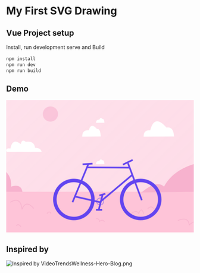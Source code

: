 # My First SVG Drawing

## Vue Project setup 
Install, run development serve and Build
```
npm install
npm run dev
npm run build
```

## Demo
![Screenshot](./public/screenshot.png)


## Inspired by 
![Inspired by VideoTrendsWellness-Hero-Blog.png](https://lumen5.com/learn/wp-content/uploads/2020/05/VideoTrendsWellness-Hero-Blog.png)